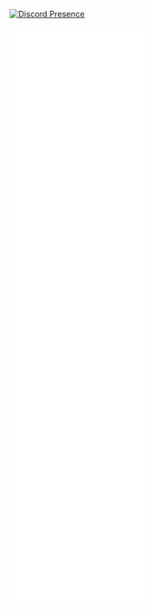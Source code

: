 [![Discord Presence](https://lanyard.cnrad.dev/api/384432675697721344?borderRadius=30px)](https://discord.com/users/384432675697721344)

![Metrics](https://github.com/shndowbots/shndowbots/blob/main/github-metrics.svg)
